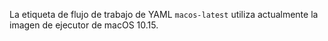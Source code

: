 La etiqueta de flujo de trabajo de YAML <code>macos-latest</code> utiliza actualmente la imagen de ejecutor de macOS 10.15.
